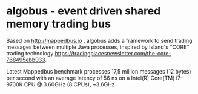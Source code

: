 # algobus - event driven shared memory trading bus

Based on http://mappedbus.io , algobus adds a framework to send trading messages between multiple Java processes, inspired by Island's "CORE" trading technology https://tradingplacesnewsletter.com/the-core-768495ebb033.

Latest Mappedbus benchmark processes 17,5 million messages (12 bytes) per second with an average latency of 56 ns on a Intel(R) Core(TM) i7-9700K CPU @ 3.60GHz (8 CPUs), ~3.6GHz


